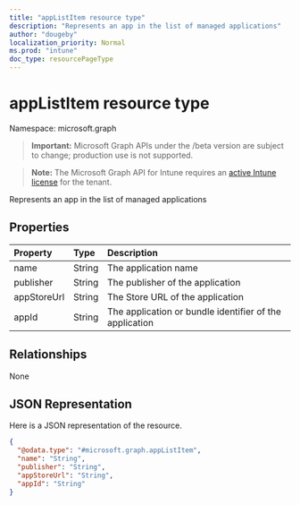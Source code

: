 ```yaml
---
title: "appListItem resource type"
description: "Represents an app in the list of managed applications"
author: "dougeby"
localization_priority: Normal
ms.prod: "intune"
doc_type: resourcePageType
---
```


# appListItem resource type

Namespace: microsoft.graph

> **Important:** Microsoft Graph APIs under the /beta version are subject to change; production use is not supported.

> **Note:** The Microsoft Graph API for Intune requires an [active Intune license](https://go.microsoft.com/fwlink/?linkid=839381) for the tenant.

Represents an app in the list of managed applications

## Properties
|Property|Type|Description|
|:---|:---|:---|
|name|String|The application name|
|publisher|String|The publisher of the application|
|appStoreUrl|String|The Store URL of the application|
|appId|String|The application or bundle identifier of the application|

## Relationships
None

## JSON Representation
Here is a JSON representation of the resource.
<!-- {
  "blockType": "resource",
  "@odata.type": "microsoft.graph.appListItem"
}
-->
``` json
{
  "@odata.type": "#microsoft.graph.appListItem",
  "name": "String",
  "publisher": "String",
  "appStoreUrl": "String",
  "appId": "String"
}
```






